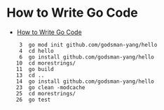 # How to Write Go Code
* [How to Write Go Code](https://golang.org/doc/code.html)
```
    3  go mod init github.com/godsman-yang/hello
    4  cd hello
    6  go install github.com/godsman-yang/hello
   10  cd morestrings/
   11  go build
   13  cd ..
   14  go install github.com/godsman-yang/hello
   23  go clean -modcache
   25  cd morestrings/
   26  go test
```
